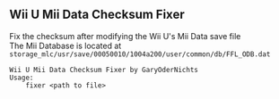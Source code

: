 ## Wii U Mii Data Checksum Fixer
Fix the checksum after modifying the Wii U's Mii Data save file  
The Mii Database is located at `storage_mlc/usr/save/00050010/1004a200/user/common/db/FFL_ODB.dat`  

```
Wii U Mii Data Checksum Fixer by GaryOderNichts
Usage:
    fixer <path to file>
```